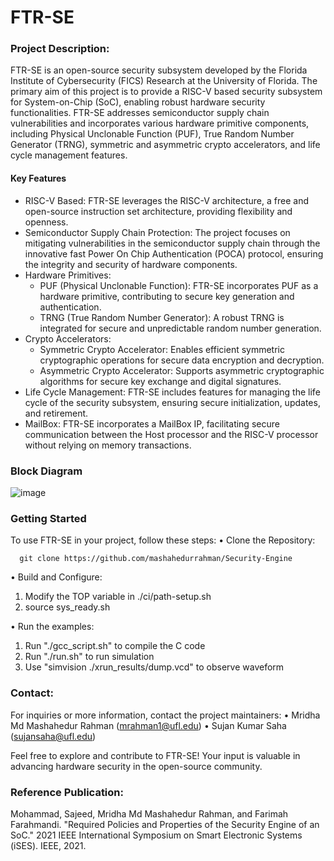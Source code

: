 # FTR-SE

### Project Description:

FTR-SE is an open-source security subsystem developed by the Florida Institute of Cybersecurity (FICS) Research at the University of Florida. The primary aim of this project is to provide a RISC-V based security subsystem for System-on-Chip (SoC), enabling robust hardware security functionalities. FTR-SE addresses semiconductor supply chain vulnerabilities and incorporates various hardware primitive components, including Physical Unclonable Function (PUF), True Random Number Generator (TRNG), symmetric and asymmetric crypto accelerators, and life cycle management features. 

#### Key Features
*	RISC-V Based: FTR-SE leverages the RISC-V architecture, a free and open-source instruction set architecture, providing flexibility and openness.
*	Semiconductor Supply Chain Protection: The project focuses on mitigating vulnerabilities in the semiconductor supply chain through the innovative fast Power On Chip Authentication (POCA) protocol, ensuring the integrity and security of hardware components.
*	Hardware Primitives:
	* PUF (Physical Unclonable Function): FTR-SE incorporates PUF as a hardware primitive, contributing to secure key generation and authentication.
	* TRNG (True Random Number Generator): A robust TRNG is integrated for secure and unpredictable random number generation.
*	Crypto Accelerators:
	* Symmetric Crypto Accelerator: Enables efficient symmetric cryptographic operations for secure data encryption and decryption.
	* Asymmetric Crypto Accelerator: Supports asymmetric cryptographic algorithms for secure key exchange and digital signatures.
*	Life Cycle Management: FTR-SE includes features for managing the life cycle of the security subsystem, ensuring secure initialization, updates, and retirement.
*	MailBox: FTR-SE incorporates a MailBox IP, facilitating secure communication between the Host processor and the RISC-V processor without relying on memory transactions.



### Block Diagram
 ![image](https://github.com/mashahedurrahman/Security-Engine/assets/89419440/90fe68db-a864-429f-b670-7fae86d7ee49)


### Getting Started

To use FTR-SE in your project, follow these steps:
•	Clone the Repository:
       
      git clone https://github.com/mashahedurrahman/Security-Engine

•	Build and Configure:
1.	Modify the TOP variable in ./ci/path-setup.sh
2.	source sys_ready.sh

•	Run the examples:
1.	Run "./gcc_script.sh" to compile the C code
2.	Run "./run.sh" to run simulation
3.	Use "simvision ./xrun_results/dump.vcd" to observe waveform

### Contact:   

For inquiries or more information, contact the project maintainers:
•	Mridha Md Mashahedur Rahman (mrahman1@ufl.edu)
•	Sujan Kumar Saha (sujansaha@ufl.edu)

Feel free to explore and contribute to FTR-SE! Your input is valuable in advancing hardware security in the open-source community.

### Reference Publication:

Mohammad, Sajeed, Mridha Md Mashahedur Rahman, and Farimah Farahmandi. "Required Policies and Properties of the Security Engine of an SoC." 2021 IEEE International Symposium on Smart Electronic Systems (iSES). IEEE, 2021.


